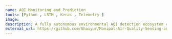 ```yaml
---
name: AQI Monitoring and Prediction
tools: [Python , LSTM , Keras , Telemetry ]
image: 
description: A fully autonomous environmental AQI detection ecosystem capabale to sensing PM 2.5 matter and predicting AQI for future time periods.
external_url: https://github.com/Ghaiyur/Manipal-Air-Quality-Sensing-and-Monitoring-through-PM-observations
---
```

